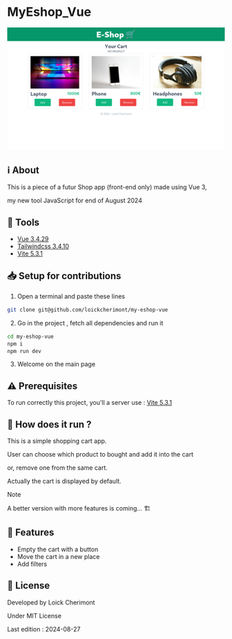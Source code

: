 # MyEshop_Vue

![Preview](./github/preview "MyEshop_Vue")


## :information_source: About  

This is a piece of a futur Shop app (front-end only) made using Vue 3,  

my new tool JavaScript for end of August 2024


## :wrench: Tools
- [Vue 3.4.29](https://vuejs.org/ "Vue official website")
- [Tailwindcss 3.4.10](https://tailwindcss.com/ "Tailwindcss official website")
- [Vite 5.3.1](https://vitejs.dev/ "Vite official website")


## :inbox_tray: Setup for contributions
1. Open a terminal and paste these lines

```bash
git clone git@github.com/loickcherimont/my-eshop-vue
```

2. Go in the project , fetch all dependencies and run it

```bash
cd my-eshop-vue
npm i
npm run dev
```

3. Welcome on the main page


## :warning: Prerequisites
To run correctly this project, you'll a server use : [Vite 5.3.1](https://vitejs.dev/ "Vite official website")

## :thinking: How does it run ?
This is a simple shopping cart app.  

User can choose which product to bought and add it into the cart  

or, remove one from the same cart.  

Actually the cart is displayed by default.

> [!NOTE]
> A better version with more features is coming... 🏗️

## :test_tube: Features
- Empty the cart with a button
- Move the cart in a new place
- Add filters


## :key: License

Developed by Loick Cherimont  

Under MIT License  

Last edition : 2024-08-27

